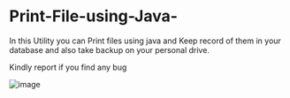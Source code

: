 # Print-File-using-Java-
In this Utility you can Print files using java and Keep record of them in your database 
and also take backup on your personal drive.


Kindly report if you find any bug



![image](https://user-images.githubusercontent.com/25382318/81481484-fe9a1480-9249-11ea-9104-22a05ede2e5a.png)

